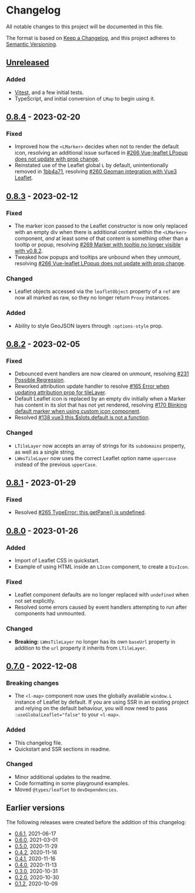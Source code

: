 # Changelog

All notable changes to this project will be documented in this file.

The format is based on [Keep a Changelog](https://keepachangelog.com/en/1.0.0/),
and this project adheres to [Semantic Versioning](https://semver.org/spec/v2.0.0.html).


## [Unreleased]

### Added

- [Vitest](https://vitest.dev/), and a few initial tests.
- TypeScript, and initial conversion of `LMap` to begin using it.


## [0.8.4] - 2023-02-20

### Fixed

- Improved how the `<LMarker>` decides when not to render the default icon, resolving an additional issue surfaced
  in [#266 Vue-leaflet LPopup does not update with prop change](https://github.com/vue-leaflet/vue-leaflet/issues/266).
- Reinstated use of the Leaflet global `L` by default, unintentionally removed in
  [1bb4a71](https://github.com/vue-leaflet/vue-leaflet/commit/1bb4a71fa1201f6cf392e85a707a52bd8e916b9a#diff-c062e5b98deef6d3ca2604206fe64f4ac3a74887e252285b8559ee1e08e1b932R132-R135),
  resolving [#260 Geoman integration with Vue3 Leaflet](https://github.com/vue-leaflet/vue-leaflet/issues/260).


## [0.8.3] - 2023-02-12

### Fixed

- The marker icon passed to the Leaflet constructor is now only replaced with an empty div when there is
  additional content within the `<LMarker>` component, _and_ at least some of that content is something
  other than a tooltip or popup, resolving
  [#269 Marker with tooltip no longer visible with v0.8.2](https://github.com/vue-leaflet/vue-leaflet/issues/269).
- Tweaked how popups and tooltips are unbound when they unmount, resolving
  [#266 Vue-leaflet LPopup does not update with prop change](https://github.com/vue-leaflet/vue-leaflet/issues/266).

### Changed

- Leaflet objects accessed via the `leafletObject` property of a `ref` are now all marked as raw, so they
  no longer return `Proxy` instances.

### Added

- Ability to style GeoJSON layers through `:options-style` prop.


## [0.8.2] - 2023-02-05

### Fixed

- Debounced event handlers are now cleared on unmount, resolving
  [#231 Possible Regression](https://github.com/vue-leaflet/vue-leaflet/issues/231).
- Reworked attribution update handler to resolve
  [#165 Error when updating attribution prop for tileLayer](https://github.com/vue-leaflet/vue-leaflet/issues/165).
- Default Leaflet icon is replaced by an empty div initially when a Marker has content in its slot that has not
  yet rendered, resolving
  [#170 Blinking default marker when using custom icon component](https://github.com/vue-leaflet/vue-leaflet/issues/170).
- Resolved [#138 vue3 this.$slots.default is not a function](https://github.com/vue-leaflet/vue-leaflet/issues/138).

### Changed

- `LTileLayer` now accepts an array of strings for its `subdomains` property, as well as a single string.
- `LWmsTileLayer` now uses the correct Leaflet option name `uppercase` instead of the previous `upperCase`.


## [0.8.1] - 2023-01-29

### Fixed

- Resolved [#265 TypeError: this.getPane() is undefined](https://github.com/vue-leaflet/vue-leaflet/issues/265).


## [0.8.0] - 2023-01-26

### Added

- Import of Leaflet CSS in quickstart.
- Example of using HTML inside an `LIcon` component, to create a `DivIcon`.

### Fixed

- Leaflet component defaults are no longer replaced with `undefined` when not set explicitly.
- Resolved some errors caused by event handlers attempting to run after components had unmounted.

### Changed

- **Breaking:** `LWmsTileLayer` no longer has its own `baseUrl` property in addition to the `url` property it inherits
  from `LTileLayer`.


## [0.7.0] - 2022-12-08

### Breaking changes

- The `<l-map>` component now uses the globally available `window.L` instance of Leaflet by default.
  If you are using SSR in an existing project and relying on the default behaviour, you will now need to pass
  `:useGlobalLeaflet="false"` to your `<l-map>`.

### Added

- This changelog file.
- Quickstart and SSR sections in readme.

### Changed

- Minor additional updates to the readme.
- Code formatting in some playground examples.
- Moved `@types/leaflet` to `devDependencies`.


## Earlier versions

The following releases were created before the addition of this changelog:

* [0.6.1], 2021-06-17
* [0.6.0], 2021-03-01
* [0.5.0], 2020-11-29
* [0.4.2], 2020-11-16
* [0.4.1], 2020-11-16
* [0.4.0], 2020-11-13
* [0.3.0], 2020-10-31
* [0.2.0], 2020-10-30
* [0.1.2], 2020-10-09


[unreleased]: https://github.com/vue-leaflet/vue-leaflet/compare/v0.8.4...HEAD
[0.8.4]: https://github.com/vue-leaflet/vue-leaflet/compare/v0.8.3...v0.8.4
[0.8.3]: https://github.com/vue-leaflet/vue-leaflet/compare/v0.8.2...v0.8.3
[0.8.2]: https://github.com/vue-leaflet/vue-leaflet/compare/v0.8.1...v0.8.2
[0.8.1]: https://github.com/vue-leaflet/vue-leaflet/compare/v0.8.0...v0.8.1
[0.8.0]: https://github.com/vue-leaflet/vue-leaflet/compare/v0.7.0...v0.8.0
[0.7.0]: https://github.com/vue-leaflet/vue-leaflet/compare/v0.6.1...v0.7.0
[0.6.1]: https://github.com/vue-leaflet/vue-leaflet/compare/v0.6.0...v0.6.1
[0.6.0]: https://github.com/vue-leaflet/vue-leaflet/compare/v0.5.0...v0.6.0
[0.5.0]: https://github.com/vue-leaflet/vue-leaflet/compare/v0.4.2...v0.5.0
[0.4.2]: https://github.com/vue-leaflet/vue-leaflet/compare/v0.4.1...v0.4.2
[0.4.1]: https://github.com/vue-leaflet/vue-leaflet/compare/v0.4.0...v0.4.1
[0.4.0]: https://github.com/vue-leaflet/vue-leaflet/compare/v0.3.0...v0.4.0
[0.3.0]: https://github.com/vue-leaflet/vue-leaflet/compare/v0.2.0...v0.3.0
[0.2.0]: https://github.com/vue-leaflet/vue-leaflet/compare/v0.1.2...v0.2.0
[0.1.2]: https://github.com/vue-leaflet/vue-leaflet/releases/tag/v0.1.2